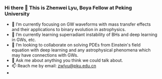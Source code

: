 ### Hi there 👋 This is Zhenwei Lyu, Boya Fellow at Peking University

- 🔭 I’m currently focusing on GW waveforms with mass transfer effects and their applications to binary evolution in astrophysics.
- 🌱 I’m currently learning superradiant instability of BHs and deep learning in GWs, etc.  
- 👯 I’m looking to collaborate on solving PDEs from Einstein's field equation with deep learning and any astrophysical phenomena which may have connections with GWs.
- 💬 Ask me about anything you think we could talk about.
- 📫 Reach me by email: zwlyu@pku.edu.cn
- 



<!--
**GWLyu/GWLyu** is a ✨ _special_ ✨ repository because its `README.md` (this file) appears on your GitHub profile.

Here are some ideas to get you started:

- 🔭 I’m currently working on ...
- 🌱 I’m currently learning ...
- 👯 I’m looking to collaborate on ...
- 🤔 I’m looking for help with ...
- 💬 Ask me about ...
- 📫 How to reach me: ...
- 😄 Pronouns: ...
- ⚡ Fun fact: ...
-->
